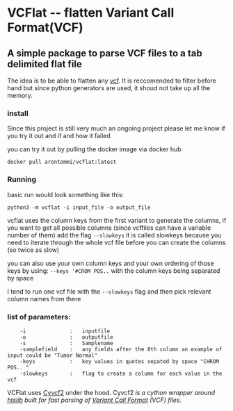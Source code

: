 VCFlat -- flatten Variant Call Format(VCF)
======

## A simple package to parse VCF files to a tab delimited flat file

The idea is to be able to flatten any [vcf](https://samtools.github.io/hts-specs/VCFv4.2.pdf).
It is reccomended to filter before hand but since python generators are used,
it shoud not take up all the memory.

### install
 
Since this project is still very much an ongoing project 
please let me know if you try it out and if and how it failed

you can try it out by pulling the docker image via docker hub

` docker pull arontommi/vcflat:latest
`

### Running 
basic run would look something like this:

`python3 -m vcflat -i input_file -o output_file
`

vcflat uses the column keys from the first variant to generate the columns, if you want to get all possible columns
(since vcffiles can have a variable number of them) add the flag `--slowkeys` it is called slowkeys because you need to
iterate through the whole vcf file before you can create the columns (so twice as slow)

you can also use your own column keys and your own ordering of those keys by using:
`--keys '#CROM POS..` with the column keys being separated by space

I tend to run one vcf file with the `--slowkeys` flag and then pick relevant column names from there

### list of parameters:
```
    -i              :   inputfile
    -o              :   outputfile
    -s              :   Samplename
    -samplefield    :   any fields after the 8th column an example of input could be "Tumor Normal"
    -keys           :   key values in quotes sepated by space "CHROM POS.. "
    -slowkeys       :   flag to create a column for each value in the vcf
```

VCFlat uses [Cyvcf2](https://github.com/brentp/cyvcf2) under the hood. Cyvcf2 *is a cython wrapper around [htslib](https://github.com/samtools/htslib)
 built for fast parsing of [Variant Call Format](https://en.m.wikipedia.org/wiki/Variant_Call_Format) (VCF) files.*